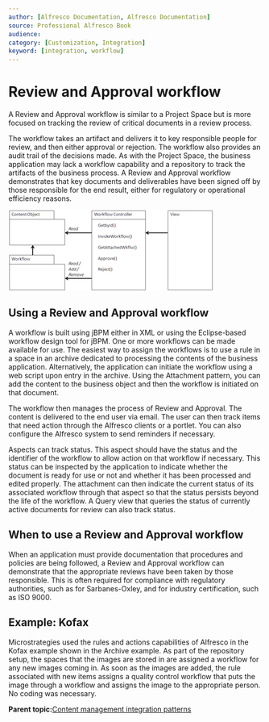 ```yaml
---
author: [Alfresco Documentation, Alfresco Documentation]
source: Professional Alfresco Book
audience: 
category: [Customization, Integration]
keyword: [integration, workflow]
---
```


# Review and Approval workflow

A Review and Approval workflow is similar to a Project Space but is more focused on tracking the review of critical documents in a review process.

The workflow takes an artifact and delivers it to key responsible people for review, and then either approval or rejection. The workflow also provides an audit trail of the decisions made. As with the Project Space, the business application may lack a workflow capability and a repository to track the artifacts of the business process. A Review and Approval workflow demonstrates that key documents and deliverables have been signed off by those responsible for the end result, either for regulatory or operational efficiency reasons.

![](../images/17-15.png)

## Using a Review and Approval workflow

A workflow is built using jBPM either in XML or using the Eclipse-based workflow design tool for jBPM. One or more workflows can be made available for use. The easiest way to assign the workflows is to use a rule in a space in an archive dedicated to processing the contents of the business application. Alternatively, the application can initiate the workflow using a web script upon entry in the archive. Using the Attachment pattern, you can add the content to the business object and then the workflow is initiated on that document.

The workflow then manages the process of Review and Approval. The content is delivered to the end user via email. The user can then track items that need action through the Alfresco clients or a portlet. You can also configure the Alfresco system to send reminders if necessary.

Aspects can track status. This aspect should have the status and the identifier of the workflow to allow action on that workflow if necessary. This status can be inspected by the application to indicate whether the document is ready for use or not and whether it has been processed and edited properly. The attachment can then indicate the current status of its associated workflow through that aspect so that the status persists beyond the life of the workflow. A Query view that queries the status of currently active documents for review can also track status.

## When to use a Review and Approval workflow

When an application must provide documentation that procedures and policies are being followed, a Review and Approval workflow can demonstrate that the appropriate reviews have been taken by those responsible. This is often required for compliance with regulatory authorities, such as for Sarbanes-Oxley, and for industry certification, such as ISO 9000.

## Example: Kofax

Microstrategies used the rules and actions capabilities of Alfresco in the Kofax example shown in the Archive example. As part of the repository setup, the spaces that the images are stored in are assigned a workflow for any new images coming in. As soon as the images are added, the rule associated with new items assigns a quality control workflow that puts the image through a workflow and assigns the image to the appropriate person. No coding was necessary.

**Parent topic:**[Content management integration patterns](../concepts/integration-patterns.md)


